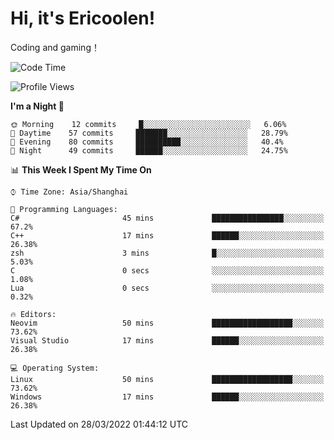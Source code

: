 # Hi, it's Ericoolen!
Coding and gaming！

<!--START_SECTION:waka-->
![Code Time](http://img.shields.io/badge/Code%20Time-190%20hrs%2026%20mins-blue)

![Profile Views](http://img.shields.io/badge/Profile%20Views-3-blue)

**I'm a Night 🦉** 

```text
🌞 Morning    12 commits     █░░░░░░░░░░░░░░░░░░░░░░░░   6.06% 
🌆 Daytime    57 commits     ███████░░░░░░░░░░░░░░░░░░   28.79% 
🌃 Evening    80 commits     ██████████░░░░░░░░░░░░░░░   40.4% 
🌙 Night      49 commits     ██████░░░░░░░░░░░░░░░░░░░   24.75%

```


📊 **This Week I Spent My Time On** 

```text
⌚︎ Time Zone: Asia/Shanghai

💬 Programming Languages: 
C#                       45 mins             ████████████████░░░░░░░░░   67.2% 
C++                      17 mins             ██████░░░░░░░░░░░░░░░░░░░   26.38% 
zsh                      3 mins              █░░░░░░░░░░░░░░░░░░░░░░░░   5.03% 
C                        0 secs              ░░░░░░░░░░░░░░░░░░░░░░░░░   1.08% 
Lua                      0 secs              ░░░░░░░░░░░░░░░░░░░░░░░░░   0.32%

🔥 Editors: 
Neovim                   50 mins             ██████████████████░░░░░░░   73.62% 
Visual Studio            17 mins             ██████░░░░░░░░░░░░░░░░░░░   26.38%

💻 Operating System: 
Linux                    50 mins             ██████████████████░░░░░░░   73.62% 
Windows                  17 mins             ██████░░░░░░░░░░░░░░░░░░░   26.38%

```


 Last Updated on 28/03/2022 01:44:12 UTC
<!--END_SECTION:waka-->

